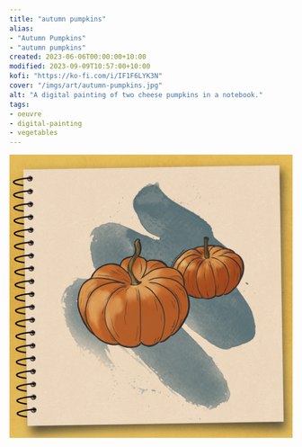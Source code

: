 ```yaml
---
title: "autumn pumpkins"
alias:
- "Autumn Pumpkins"
- "autumn pumpkins"
created: 2023-06-06T00:00:00+10:00
modified: 2023-09-09T10:57:00+10:00
kofi: "https://ko-fi.com/i/IF1F6LYK3N"
cover: "/imgs/art/autumn-pumpkins.jpg"
alt: "A digital painting of two cheese pumpkins in a notebook."
tags:
- oeuvre
- digital-painting
- vegetables
---
```


![autumn pumpkins](imgs/art/autumn-pumpkins.jpg)